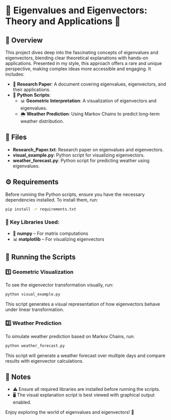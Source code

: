 # 🌟 Eigenvalues and Eigenvectors: Theory and Applications 🌟

## 📌 Overview
This project dives deep into the fascinating concepts of eigenvalues and eigenvectors, blending clear theoretical explanations with hands-on applications. Presented in my style, this approach offers a rare and unique perspective, making complex ideas more accessible and engaging. It includes:

- 📜 **Research Paper**: A document covering eigenvalues, eigenvectors, and their applications.
- 🐍 **Python Scripts**:
  - 📊 **Geometric Interpretation**: A visualization of eigenvectors and eigenvalues.
  - 🌦️ **Weather Prediction**: Using Markov Chains to predict long-term weather distribution.

## 📂 Files
- **Research_Paper.txt**: Research paper on eigenvalues and eigenvectors.
- **visual_example.py**: Python script for visualizing eigenvectors.
- **weather_forecast.py**: Python script for predicting weather using eigenvalues.

## ⚙️ Requirements
Before running the Python scripts, ensure you have the necessary dependencies installed. To install them, run:

```sh
pip install -r requirements.txt
```

### 🔧 Key Libraries Used:
- 📏 **numpy** – For matrix computations
- 📊 **matplotlib** – For visualizing eigenvectors

## 🚀 Running the Scripts
### 1️⃣ Geometric Visualization
To see the eigenvector transformation visually, run:

```sh
python visual_example.py
```

This script generates a visual representation of how eigenvectors behave under linear transformation.

### 2️⃣ Weather Prediction
To simulate weather prediction based on Markov Chains, run:

```sh
python weather_forecast.py
```

This script will generate a weather forecast over multiple days and compare results with eigenvector calculations.

## 📌 Notes
- ⚠️ Ensure all required libraries are installed before running the scripts.
- 🖥️ The visual explanation script is best viewed with graphical output enabled.

Enjoy exploring the world of eigenvalues and eigenvectors! 🚀

